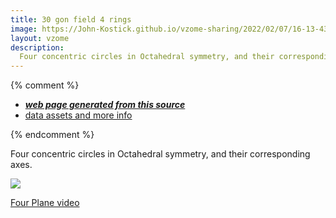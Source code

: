 ```yaml
---
title: 30 gon field 4 rings
image: https://John-Kostick.github.io/vzome-sharing/2022/02/07/16-13-43-30-gon-field-4-rings/30-gon-field-4-rings.png
layout: vzome
description:
  Four concentric circles in Octahedral symmetry, and their corresponding axes.  
---
```


{% comment %}
 - [***web page generated from this source***][post]
 - [data assets and more info][github]

[post]: <https://John-Kostick.github.io/vzome-sharing/2022/02/07/30-gon-field-4-rings-16-13-43.html>
[github]: <https://github.com/John-Kostick/vzome-sharing/tree/main/2022/02/07/16-13-43-30-gon-field-4-rings/>
{% endcomment %}




  Four concentric circles in Octahedral symmetry, and their corresponding axes.

<vzome-viewer style="width: 100%; height: 100vh;"
       src="https://John-Kostick.github.io/vzome-sharing/2022/02/07/16-13-43-30-gon-field-4-rings/30-gon-field-4-rings.vZome" >
  <img src="https://John-Kostick.github.io/vzome-sharing/2022/02/07/16-13-43-30-gon-field-4-rings/30-gon-field-4-rings.png" />
</vzome-viewer>


[Four Plane video](https://user-images.githubusercontent.com/78830166/186907246-c718c113-9005-41b7-bf99-cdbc0524d8d1.mp4)



 
  


             
             
             


             
             
             
             
             
             
             
             


             
             
             
             
             
             
             
             


